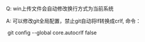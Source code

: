 Q: win上传文件会自动修改换行方式为当前系统

A: 可以修改git全局配置，禁止git自动将lf转换成crlf,  命令：

​	git config --global core.autocrlf false